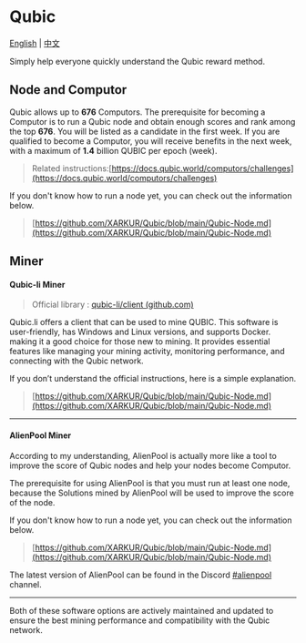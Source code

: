 # Qubic

[English](https://github.com/XARKUR/Qubic/blob/main/README.md) | [中文](https://github.com/XARKUR/Qubic/blob/main/README-CN.md)

Simply help everyone quickly understand the Qubic reward method.



## Node and Computor

Qubic allows up to **676** Computors. The prerequisite for becoming a Computor is to run a Qubic node and obtain enough scores and rank among the top **676**. You will be listed as a candidate in the first week. If you are qualified to become a Computor, you will receive benefits in the next week, with a maximum of **1.4** billion QUBIC per epoch (week).

> Related instructions:[https://docs.qubic.world/computors/challenges](https://docs.qubic.world/computors/challenges)

If you don't know how to run a node yet, you can check out the information below.

> [https://github.com/XARKUR/Qubic/blob/main/Qubic-Node.md](https://github.com/XARKUR/Qubic/blob/main/Qubic-Node.md)



## Miner

#### Qubic-li Miner

> Official library : [qubic-li/client (github.com)](https://github.com/qubic-li/client)

Qubic.li offers a client that can be used to mine QUBIC. This software is user-friendly, has Windows and Linux versions, and supports Docker. making it a good choice for those new to mining. It provides essential features like managing your mining activity, monitoring performance, and connecting with the Qubic network.



If you don’t understand the official instructions, here is a simple explanation.

> [https://github.com/XARKUR/Qubic/blob/main/Qubic-Node.md](https://github.com/XARKUR/Qubic/blob/main/Qubic-Node.md)

***

#### AlienPool Miner

According to my understanding, AlienPool is actually more like a tool to improve the score of Qubic nodes and help your nodes become Computor.

The prerequisite for using AlienPool is that you must run at least one node, because the Solutions mined by AlienPool will be used to improve the score of the node.

If you don't know how to run a node yet, you can check out the information below.

> [https://github.com/XARKUR/Qubic/blob/main/Qubic-Node.md](https://github.com/XARKUR/Qubic/blob/main/Qubic-Node.md)

The latest version of AlienPool can be found in the Discord [#alienpool](https://discord.com/channels/768887649540243497/1090967907867054081) channel.

***

Both of these software options are actively maintained and updated to ensure the best mining performance and compatibility with the Qubic network.
